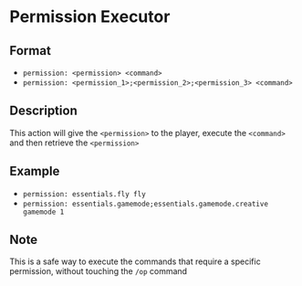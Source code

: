 # Permission Executor

## Format
* `permission: <permission> <command>`
* `permission: <permission_1>;<permission_2>;<permission_3> <command>`

## Description
This action will give the `<permission>` to the player, execute the `<command>` and then retrieve the `<permission>`

## Example
* `permission: essentials.fly fly`
* `permission: essentials.gamemode;essentials.gamemode.creative gamemode 1`

## Note
This is a safe way to execute the commands that require a specific permission, without touching the `/op` command